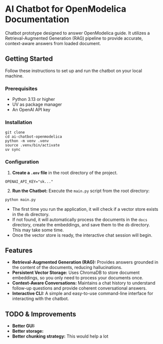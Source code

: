# AI Chatbot for OpenModelica Documentation

Chatbot prototype designed to answer OpenModelica guide. It utilizes a Retrieval-Augmented Generation (RAG) pipeline to provide accurate, context-aware answers from loaded document.

## Getting Started

Follow these instructions to set up and run the chatbot on your local machine.

### Prerequisites

- Python 3.13 or higher
- UV as package manager
- An OpenAI API key

### Installation

```
git clone 
cd ai-chatbot-openmodelica
python -m venv .venv 
source .venv/bin/activate 
uv sync
```

### Configuration

1.  **Create a `.env` file** in the root directory of the project.
```
OPENAI_API_KEY="sk..."
```

2.  **Run the Chatbot:**
Execute the `main.py` script from the root directory:
```bash
python main.py
```

- The first time you run the application, it will check if a vector store exists in the `db` directory.
- If not found, it will automatically process the documents in the `docs` directory, create the embeddings, and save them to the `db` directory. This may take some time.
- Once the vector store is ready, the interactive chat session will begin.

## Features

- **Retrieval-Augmented Generation (RAG):** Provides answers grounded in the content of the documents, reducing hallucinations.
- **Persistent Vector Storage:** Uses ChromaDB to store document embeddings, so you only need to process your documents once.
- **Context-Aware Conversations:** Maintains a chat history to understand follow-up questions and provide coherent conversational answers.
- **Interactive CLI:** A simple and easy-to-use command-line interface for interacting with the chatbot.


## TODO & Improvements
- **Better GUI:**
- **Better storage:**
- **Better chunking strategy:** This would help a lot
